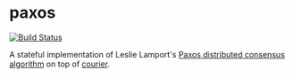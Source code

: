paxos
=======

[![Build Status](https://travis-ci.org/hargettp/paxos.svg?branch=master)](https://travis-ci.org/hargettp/paxos)

A stateful implementation of Leslie Lamport's [Paxos distributed consensus algorithm](http://research.microsoft.com/en-us/um/people/lamport/pubs/lamport-paxos.pdf) 
on top of [courier](https://github.com/hargettp/courier).
